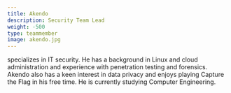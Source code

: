 ```yaml
---
title: Akendo
description: Security Team Lead
weight: -500
type: teammember
image: akendo.jpg
---
```


specializes in IT security. He has a background in Linux and cloud administration and experience with penetration testing and forensics. Akendo also has a keen interest in data privacy and enjoys playing Capture the Flag in his free time. He is currently studying Computer Engineering.

